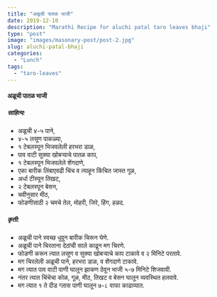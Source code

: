```yaml
---
title: "अळूची पातळ भाजी"
date: 2019-12-10
description: "Marathi Recipe for aluchi patal taro leaves bhaji"
type: "post"
image: "images/masonary-post/post-2.jpg"
slug: aluchi-patal-bhaji
categories: 
  - "Lunch"
tags:
  - "taro-leaves"
---
```


#### अळूची पातळ भाजी



##### साहित्य: 


- अळूची ४-५ पाने, 
- ४-५ लसूण पाकळ्या, 
- १ टेबलस्पून भिजवलेली हरभरा डाळ, 
- पाव वाटी सुक्या खोबऱ्याचे पातळ काप,
- १ टेबलस्पून भिजवलेले शेंगदाणे, 
- एका बारीक लिंबाएवढी चिंच व त्याहून किंचित जास्त गूळ,
- अर्धा टीस्पून तिखट,
- २ टेबलस्पून बेसन,
- चवीनुसार मीठ,
- फोडणीसाठी २ चमचे तेल, मोहरी, जिरे, हिंग, हळद. 



##### कृती:


- अळूची पाने स्वच्छ धुवून बारीक चिरून घेणे.
- अळूची पाने चिरताना देठांची साले काढून मग चिरणे.
- फोडणी करून त्यात लसूण व सुक्या खोबऱ्याचे काप टाकावे व २ मिनिटे परतावे.
- मग चिरलेली अळूची पाने, हरभरा डाळ, व शेंगदाणे टाकावे.
- मग त्यात पाव वाटी पाणी घालून झाकण ठेवून भाजी ५-७ मिनिटे शिजवावी.
- नंतर त्यात चिंचेचा कोळ, गूळ, मीठ, तिखट व बेसन घालून व्यवस्थित हलवावे.
- मग त्यात १ ते दीड ग्लास पाणी घालून ७-८ वाफा काढाव्यात.
